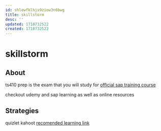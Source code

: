 ```yaml
---
id: shlewfklhjx9ziow3n6bwg
title: skillstorm
desc: ''
updated: 1718732522
created: 1718732522
---
```

# skillstorm

## About

ts410 prep is the exam that you will study for
[official sap training course](https://training.sap.com/course/ts410-integrated-business-processes-in-sap-s4hana-classroom-023-us-en/?)


checkout udemy and sap learning as well as online resources

## Strategies

quizlet
kahoot
[recomended learning link](https://learning.sap.com/learning-journeys/explore-integrated-business-processes-in-sap-s-4hana-/outlining-the-motivation-for-sap-s-4hana_cc452065-3fff-4a1b-b2c0-a1cd677cb09b)


